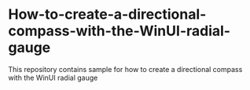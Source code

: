 # How-to-create-a-directional-compass-with-the-WinUI-radial-gauge
This repository contains sample for how to create a directional compass with the WinUI radial gauge
